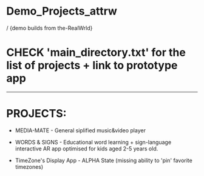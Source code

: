 # Demo_Projects_attrw
/ {demo builds from the-RealWrld}

#  CHECK 'main_directory.txt' for the list of projects + link to prototype app


----------------------------------------------------------------------------------------------
# PROJECTS:

* MEDIA-MATE - General siplified music&video player
  
* WORDS & SIGNS - Educational word learning + sign-language interactive AR app optimised for kids aged 2-5 years old. 

* TimeZone's Display App - ALPHA State (missing ability to 'pin' favorite timezones)
